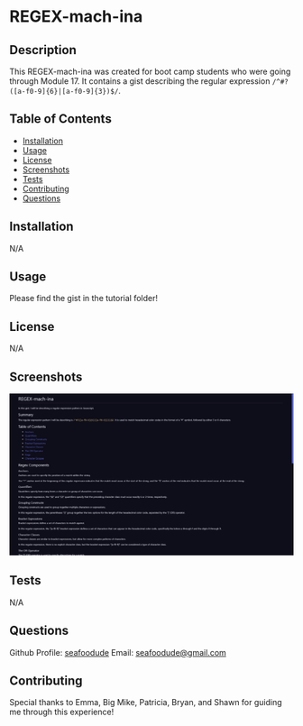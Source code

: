 # REGEX-mach-ina

## Description

This REGEX-mach-ina was created for boot camp students who were going through Module 17. It contains a gist describing the regular expression `/^#?([a-f0-9]{6}|[a-f0-9]{3})$/`.

## Table of Contents

* [Installation](#installation)
* [Usage](#usage)
* [License](#license)
* [Screenshots](#screenshots)
* [Tests](#tests)
* [Contributing](#contributing)
* [Questions](#questions)


## Installation

N/A

## Usage

Please find the gist in the tutorial folder!

## License

N/A

## Screenshots

![Screenshot of gist](./assets/regexSS.PNG)

## Tests

N/A

## Questions

Github Profile: [seafoodude](https://github.com/seafoodude)
Email: [seafoodude@gmail.com](seafoodude@gmail.com)

## Contributing

Special thanks to Emma, Big Mike, Patricia, Bryan, and Shawn for guiding me through this experience!
